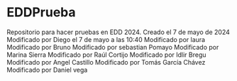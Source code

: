 # EDDPrueba
Repositorio para hacer pruebas en EDD 2024. 
Creado el 7 de mayo de 2024
Modificado por Diego el 7 de mayo a las 10:40
Modificado por laura 
Modificado por Bruno
Modificado por sebastian Pomayo
Modificado por Marina Sierra
Modificado por Raúl Cortijo
Modificado por Idlir Bregu
Modificado por Angel Castillo
Modificado por Tomás García Chávez
Modificado por Daniel vega
